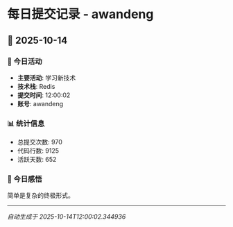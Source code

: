 # 每日提交记录 - awandeng

## 📅 2025-10-14

### 🎯 今日活动
- **主要活动**: 学习新技术
- **技术栈**: Redis
- **提交时间**: 12:00:02
- **账号**: awandeng

### 📊 统计信息
- 总提交次数: 970
- 代码行数: 9125
- 活跃天数: 652

### 💭 今日感悟
简单是复杂的终极形式。

---
*自动生成于 2025-10-14T12:00:02.344936*
